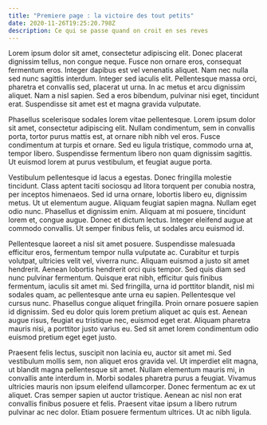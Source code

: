 ```yaml
---
title: "Premiere page : la victoire des tout petits"
date: 2020-11-26T19:25:20.798Z
description: Ce qui se passe quand on croit en ses reves
---
```

Lorem ipsum dolor sit amet, consectetur adipiscing elit. Donec placerat dignissim tellus, non congue neque. Fusce non ornare eros, consequat fermentum eros. Integer dapibus est vel venenatis aliquet. Nam nec nulla sed nunc sagittis interdum. Integer sed iaculis elit. Pellentesque massa orci, pharetra et convallis sed, placerat ut urna. In ac metus et arcu dignissim aliquet. Nam a nisl sapien. Sed a eros bibendum, pulvinar nisi eget, tincidunt erat. Suspendisse sit amet est et magna gravida vulputate.

Phasellus scelerisque sodales lorem vitae pellentesque. Lorem ipsum dolor sit amet, consectetur adipiscing elit. Nullam condimentum, sem in convallis porta, tortor purus mattis est, at ornare nibh nibh vel eros. Fusce condimentum at turpis et ornare. Sed eu ligula tristique, commodo urna at, tempor libero. Suspendisse fermentum libero non quam dignissim sagittis. Ut euismod lorem at purus vestibulum, et feugiat augue porta.

Vestibulum pellentesque id lacus a egestas. Donec fringilla molestie tincidunt. Class aptent taciti sociosqu ad litora torquent per conubia nostra, per inceptos himenaeos. Sed id urna ornare, lobortis libero eu, dignissim metus. Ut ut elementum augue. Aliquam feugiat sapien magna. Nullam eget odio nunc. Phasellus et dignissim enim. Aliquam at mi posuere, tincidunt lorem et, congue augue. Donec et dictum lectus. Integer eleifend augue at commodo convallis. Ut semper finibus felis, ut sodales arcu euismod id.

Pellentesque laoreet a nisl sit amet posuere. Suspendisse malesuada efficitur eros, fermentum tempor nulla vulputate ac. Curabitur et turpis volutpat, ultricies velit vel, viverra nunc. Aliquam euismod a justo sit amet hendrerit. Aenean lobortis hendrerit orci quis tempor. Sed quis diam sed nunc pulvinar fermentum. Quisque erat nibh, efficitur quis finibus fermentum, iaculis sit amet mi. Sed fringilla, urna id porttitor blandit, nisl mi sodales quam, ac pellentesque ante urna eu sapien. Pellentesque vel cursus nunc. Phasellus congue aliquet fringilla. Proin ornare posuere sapien id dignissim. Sed eu dolor quis lorem pretium aliquet ac quis est. Aenean augue risus, feugiat eu tristique nec, euismod eget erat. Aliquam pharetra mauris nisi, a porttitor justo varius eu. Sed sit amet lorem condimentum odio euismod pretium eget eget justo.

Praesent felis lectus, suscipit non lacinia eu, auctor sit amet mi. Sed vestibulum mollis sem, non aliquet eros gravida vel. Ut imperdiet elit magna, ut blandit magna pellentesque sit amet. Nullam elementum mauris mi, in convallis ante interdum in. Morbi sodales pharetra purus a feugiat. Vivamus ultricies mauris non ipsum eleifend ullamcorper. Donec fermentum ac ex ut aliquet. Cras semper sapien ut auctor tristique. Aenean ac nisl non erat convallis finibus posuere et felis. Praesent vitae ipsum a libero rutrum pulvinar ac nec dolor. Etiam posuere fermentum ultrices. Ut ac nibh ligula.